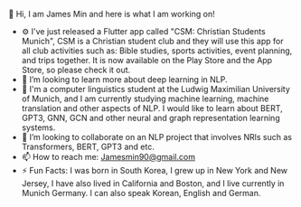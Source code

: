 👋 Hi, I am James Min and here is what I am working on!

- ⚙️  I've just released a Flutter app called "CSM: Christian Students Munich", CSM is a Christian student club and they will use this app for all club activities such as: Bible studies, sports activities, event planning, and trips together. It is now available on the Play Store and the App Store, so please check it out. 
- 👀 I’m looking to learn more about deep learning in NLP.
- 🌱 I'm a computer linguistics student at the Ludwig Maximilian University of Munich, and I am currently studying machine learning, machine translation and other aspects of NLP. I would like to learn about BERT, GPT3, GNN, GCN and other neural and graph representation learning systems.
- 💞️ I’m looking to collaborate on an NLP project that involves NRls such as Transformers, BERT, GPT3 and etc.
- 📫 How to reach me: Jamesmin90@gmail.com
- ⚡ Fun Facts: I was born in South Korea, I grew up in New York and New Jersey, I have also lived in California and Boston, and I live currently in Munich Germany. I can also speak Korean, English and German.

<!---
Jamesmin90/Jamesmin90 is a ✨ special ✨ repository because its `README.md` (this file) appears on your GitHub profile.
You can click the Preview link to take a look at your changes.
--->

